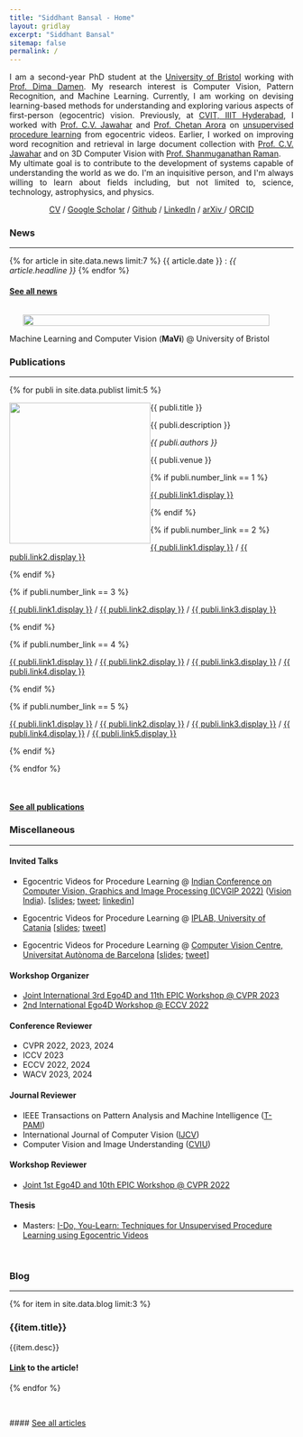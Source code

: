 ```yaml
---
title: "Siddhant Bansal - Home"
layout: gridlay
excerpt: "Siddhant Bansal"
sitemap: false
permalink: /
---
```


<div class="container-fluid">

<div class="row">

<div class="col-sm-8">

<div style="text-align: justify">
I am a second-year PhD student at the <a href="https://uob-mavi.github.io/people/">University of Bristol</a> working with <a href="https://dimadamen.github.io">Prof. Dima Damen</a>.
My research interest is Computer Vision, Pattern Recognition, and Machine Learning. 
Currently, I am working on devising learning-based methods for understanding and exploring various aspects of first-person (egocentric) vision.
Previously, at <a href="http://cvit.iiit.ac.in">CVIT, IIIT Hyderabad</a>, I worked with <a href="https://faculty.iiit.ac.in/~jawahar/index.html">Prof. C.V. Jawahar</a> and <a href='https://www.cse.iitd.ac.in/~chetan/'>Prof. Chetan Arora</a> on <a href="https://sid2697.github.io/egoprocel/">unsupervised procedure learning</a> from egocentric videos.
<!-- I am an MS by Research candidate at <a href="http://cvit.iiit.ac.in">CVIT, IIIT Hyderabad</a>. I work with <a href="https://faculty.iiit.ac.in/~jawahar/index.html">Prof. C.V. Jawahar</a> and <a href='https://www.cse.iitd.ac.in/~chetan/'>Prof. Chetan Arora</a>. -->
Earlier, I worked on improving word recognition and retrieval in large document collection with <a href="https://faculty.iiit.ac.in/~jawahar/index.html">Prof. C.V. Jawahar</a> and on 3D Computer Vision with <a href="https://people.iitgn.ac.in/~shanmuga/">Prof. Shanmuganathan Raman</a>.
</div>

<div style="text-align: justify">
My ultimate goal is to contribute to the development of systems capable of understanding the world as we do. I'm an inquisitive person, and I'm always willing to learn about fields including, but not limited to, science, technology, astrophysics, and physics.
</div>

<p align="center">
  <a href="./docs/Siddhant_Bansal.pdf">CV</a> /
  <a href="https://scholar.google.com/citations?hl=en&user=ciok5VwAAAAJ">Google Scholar</a> /
  <a href="https://github.com/Sid2697">Github</a> /
  <a href="https://www.linkedin.com/in/siddhant-bansal/">LinkedIn</a> /
  <a href="https://arxiv.org/a/bansal_s_1.html"> arXiv </a> /
  <a href="https://orcid.org/0000-0003-2636-0066">ORCID</a>
</p>

### News
****
{% for article in site.data.news limit:7 %}
{{ article.date }} :
<em>{{ article.headline }}</em>
{% endfor %}
#### <a href="{{ site.url }}{{ site.baseurl }}/allnews.html">See all news</a>

</div>

<div class="col-sm-4" style="display:table-cell; vertical-align:left; text-align:left">

  <ul style="overflow: hidden">
  <img src="{{ site.url }}{{ site.baseurl }}/images/profile_pic.jpeg" class="img-responsive" width="100%" />
  </ul>

  <!-- <br clear="all" /> -->
<div style="text-align: right">
  Machine Learning and Computer Vision (<b>MaVi</b>) @
  University of Bristol
</div>

</div>

</div>
</div>

<div class="col-sm-12">

### Publications
****

{% for publi in site.data.publist limit:5 %}

<div class="col-sm-11 clearfix">
 <div class="well">
 <pubtit>{{ publi.title }}</pubtit>

 <img src="{{ site.url }}{{ site.baseurl }}/images/pubpic/{{ publi.image }}" class="img-responsive" width="250px" style="float: left" />

<div style="text-align: justify">
 <p>{{ publi.description }}</p>
</div>

<div style="text-align: justify">
 <p><em>{{ publi.authors }}</em></p>
</div>

 <p>{{ publi.venue }}</p>

 {% if publi.number_link == 1 %}
 <p><a href="{{ publi.link1.url }}">{{ publi.link1.display }}</a></p>
 {% endif %}

 {% if publi.number_link == 2 %}
 <p><a href="{{ publi.link1.url }}">{{ publi.link1.display }}</a>
 /
 <a href="{{ publi.link2.url }}">{{ publi.link2.display }}</a></p>
 {% endif %}

 {% if publi.number_link == 3 %}
 <p><a href="{{ publi.link1.url }}">{{ publi.link1.display }}</a>
 /
 <a href="{{ publi.link2.url }}">{{ publi.link2.display }}</a>
 /
 <a href="{{ publi.link3.url }}">{{ publi.link3.display }}</a></p>
 {% endif %}

 {% if publi.number_link == 4 %}
 <p><a href="{{ publi.link1.url }}">{{ publi.link1.display }}</a>
 /
 <a href="{{ publi.link2.url }}">{{ publi.link2.display }}</a>
 /
 <a href="{{ publi.link3.url }}">{{ publi.link3.display }}</a>
 /
 <a href="{{ publi.link4.url }}">{{ publi.link4.display }}</a></p>
 {% endif %}

 {% if publi.number_link == 5 %}
 <p><a href="{{ publi.link1.url }}">{{ publi.link1.display }}</a>
 /
 <a href="{{ publi.link2.url }}">{{ publi.link2.display }}</a>
 /
 <a href="{{ publi.link3.url }}">{{ publi.link3.display }}</a>
 /
 <a href="{{ publi.link4.url }}">{{ publi.link4.display }}</a>
 /
 <a href="{{ publi.link5.url }}">{{ publi.link5.display }}</a></p>
 {% endif %}

 </div>
</div>

{% endfor %}

<br clear="all"/>

#### <a href="{{ site.url }}{{ site.baseurl }}/publications">See all publications</a>

</div>

<div class="col-sm-12">

### Miscellaneous
****
#### Invited Talks

* Egocentric Videos for Procedure Learning @ [Indian Conference on Computer Vision, Graphics and Image Processing (ICVGIP 2022)](https://events.iitgn.ac.in/2022/icvgip/index.html) ([Vision India](https://events.iitgn.ac.in/2022/icvgip/vision_india.html)). [[slides](https://iiitaphyd-my.sharepoint.com/:p:/g/personal/siddhant_bansal_research_iiit_ac_in/EbxapAwL-hxCjJyEMYa8aXgBHeKsYTbhqonfQzT0hUIltg?e=W9z8Ki); [tweet](https://twitter.com/Sid__Bansal/status/1602165700424273920?s=20&t=BOQDMb1dCMppgcCjHaA9KA); [linkedin](https://www.linkedin.com/posts/siddhant-bansal_icvgip2022-eccv2022-activity-7007934958484746240-wBva?utm_source=share&utm_medium=member_desktop)]

* Egocentric Videos for Procedure Learning @ [IPLAB, University of Catania](https://iplab.dmi.unict.it/fpv/) [[slides](https://iiitaphyd-my.sharepoint.com/:p:/g/personal/siddhant_bansal_research_iiit_ac_in/ERc_foZHgKZEnG9xhQKvXS8BWeQOgosXJCpnhM1YBad98Q?e=C4eyS4); [tweet](https://twitter.com/Sid__Bansal/status/1588149526459736064?s=20&t=CTjlbGTkjcmHUS8tbbJ0Qw)]

* Egocentric Videos for Procedure Learning @ [Computer Vision Centre, Universitat Autònoma de Barcelona](http://www.cvc.uab.es) [[slides](https://iiitaphyd-my.sharepoint.com/:p:/g/personal/siddhant_bansal_research_iiit_ac_in/EX5YUA772apKte6EsNcZX4IBwVh5Xz4cmWGvDAvXmYzm2w?e=KvoTKi); [tweet](https://twitter.com/dkaratzas/status/1590723083198873604?s=20&t=EAKrnmTUI0IsHTh5mQ98Tw)]

#### Workshop Organizer

* [Joint International 3rd Ego4D and 11th EPIC Workshop @ CVPR 2023](https://sites.google.com/view/ego4d-epic-cvpr2023-workshop/home)
* [2nd International Ego4D Workshop @ ECCV 2022](https://ego4d-data.org/workshops/eccv22/)

#### Conference Reviewer

* CVPR 2022, 2023, 2024
* ICCV 2023
* ECCV 2022, 2024
* WACV 2023, 2024

#### Journal Reviewer

* IEEE Transactions on Pattern Analysis and Machine Intelligence ([T-PAMI](https://ieeexplore.ieee.org/xpl/RecentIssue.jsp?punumber=34))
* International Journal of Computer Vision ([IJCV](https://link.springer.com/journal/11263))
* Computer Vision and Image Understanding ([CVIU](https://www.sciencedirect.com/journal/computer-vision-and-image-understanding))

#### Workshop Reviewer

* [Joint 1st Ego4D and 10th EPIC Workshop @ CVPR 2022](https://sites.google.com/view/cvpr2022w-ego4d-epic/)


#### Thesis

* Masters: <a href='../papers/masters_thesis.pdf'>I-Do, You-Learn: Techniques for Unsupervised Procedure Learning using Egocentric Videos</a>

<p> &nbsp; </p>

### Blog
****
{% for item in site.data.blog limit:3 %}
### {{item.title}}
{{item.desc}}
#### <a href='{{item.link}}'>Link</a> to the article!
{% endfor %}

<p> &nbsp; </p>
#### <a href="https://sid2697.github.io/Blog_Sid">See all articles</a>

<p> &nbsp; </p>

</div>
